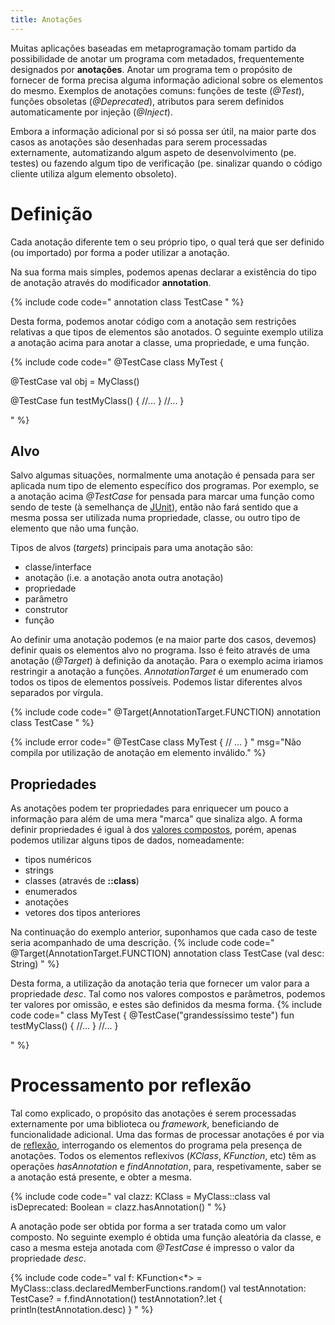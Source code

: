 ```yaml
---
title: Anotações
---
```


Muitas aplicações baseadas em metaprogramação tomam partido da possibilidade de anotar um programa com metadados, frequentemente designados por **anotações**. Anotar um programa tem o propósito de fornecer de forma precisa alguma informação adicional sobre os elementos do mesmo. Exemplos de anotações comuns: funções de teste (*@Test*), funções obsoletas (*@Deprecated*), atributos para serem definidos automaticamente por injeção (*@Inject*).

Embora a informação adicional por si só possa ser útil, na maior parte dos casos as anotações são desenhadas para serem processadas externamente, automatizando algum aspeto de desenvolvimento (pe. testes) ou fazendo algum tipo de verificação (pe. sinalizar quando o código cliente utiliza algum elemento obsoleto).

# Definição
Cada anotação diferente tem o seu próprio tipo, o qual terá que ser definido (ou importado) por forma a poder utilizar a anotação.

Na sua forma mais simples, podemos apenas declarar a existência do tipo de anotação através do modificador **annotation**.

{% include code code="
annotation class TestCase
"
%}

Desta forma, podemos anotar código com a anotação sem restrições relativas a que tipos de elementos são anotados. O seguinte exemplo utiliza a anotação acima para anotar a classe, uma propriedade, e uma função.

{% include code code="
@TestCase
class MyTest {

  @TestCase
  val obj = MyClass()

  @TestCase
  fun testMyClass() {
    //...
  }
  //...
}

"
%}


## Alvo

Salvo algumas situações, normalmente uma anotação é pensada para ser aplicada num tipo de elemento específico dos programas. Por exemplo, se a anotação acima *@TestCase* for pensada para marcar uma função como sendo de teste (à semelhança de [JUnit](www.junit.org)), então não fará sentido que a mesma possa ser utilizada numa propriedade, classe, ou outro tipo de elemento que não uma função.

Tipos de alvos (*targets*) principais para uma anotação são:
- classe/interface
- anotação (i.e. a anotação anota outra anotação)
- propriedade
- parâmetro
- construtor
- função


Ao definir uma anotação podemos (e na maior parte dos casos, devemos) definir quais os elementos alvo no programa. Isso é feito através de uma anotação (*@Target*) à definição da anotação. Para o exemplo acima iriamos restringir a anotação a funções. *AnnotationTarget* é um enumerado com todos os tipos de elementos possíveis. Podemos listar diferentes alvos separados por vírgula.

{% include code code="
@Target(AnnotationTarget.FUNCTION)
annotation class TestCase
"
%}

{% include error code="
@TestCase
class MyTest {
  // ...
}
"
msg="Não compila por utilização de anotação em elemento inválido."
%}



## Propriedades
As anotações podem ter propriedades para enriquecer um pouco a informação para além de uma mera "marca" que sinaliza algo. A forma definir propriedades é igual à dos [valores compostos](../01_expressoes/valorescompostos), porém, apenas podemos utilizar alguns tipos de dados, nomeadamente:
- tipos numéricos
- strings
- classes (através de **::class**)
- enumerados
- anotações
- vetores dos tipos anteriores

Na continuação do exemplo anterior, suponhamos que cada caso de teste seria acompanhado de uma descrição.
{% include code code="
@Target(AnnotationTarget.FUNCTION)
annotation class TestCase (val desc: String)
"
%}

Desta forma, a utilização da anotação teria que fornecer um valor para a propriedade *desc*. Tal como nos valores compostos e parâmetros, podemos ter valores por omissão, e estes são definidos da mesma forma.
{% include code code="
class MyTest {
  @TestCase(\"grandessíssimo teste\")
  fun testMyClass() {
    //...
  }
  //...
}

"
%}


# Processamento por reflexão

Tal como explicado, o propósito das anotações é serem processadas externamente por uma biblioteca ou *framework*, beneficiando de funcionalidade adicional. Uma das formas de processar anotações é por via de [reflexão](reflexao), interrogando os elementos do programa pela presença de anotações. Todos os elementos reflexivos (*KClass*, *KFunction*, etc) têm as operações *hasAnnotation* e *findAnnotation*, para, respetivamente, saber se a anotação está presente, e obter a mesma.

{% include code code="
val clazz: KClass<MyClass> = MyClass::class
val isDeprecated: Boolean = clazz.hasAnnotation<Deprecated>()
"
%}

A anotação pode ser obtida por forma a ser tratada como um valor composto. No seguinte exemplo é obtida uma função aleatória da classe, e caso a mesma esteja anotada com *@TestCase* é impresso o valor da propriedade *desc*.

{% include code code="
val f: KFunction<*> = MyClass::class.declaredMemberFunctions.random()
val testAnnotation: TestCase? = f.findAnnotation<TestCase>()
testAnnotation?.let {
  println(testAnnotation.desc)
}
"
%}
